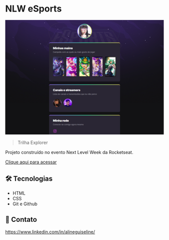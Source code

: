 # NLW eSports

![preview](./.github/preview.png)

>Trilha Explorer

Projeto construído no evento Next Level Week da Rocketseat.

[Clique aqui para acessar](https://AlineGuiseline.github.io/nlw-esports-explorer)

## 🛠️ Tecnologias

- HTML
- CSS
- Git e Github

##  💜 Contato

https://www.linkedin.com/in/alineguiseline/